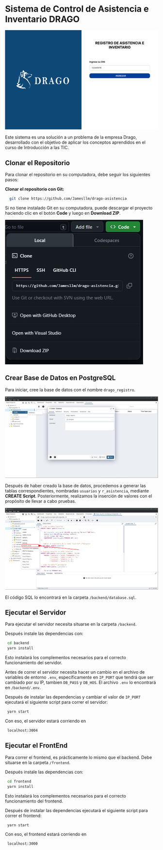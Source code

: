 # Sistema de Control de Asistencia e Inventario DRAGO
![sistema](./images/ingreso.jpg)

Este sistema es una solución a un problema de la empresa Drago, desarrollado con el objetivo de aplicar los conceptos aprendidos en el curso de Introducción a las TIC.

## Clonar el Repositorio

Para clonar el repositorio en su computadora, debe seguir los siguientes pasos:

**Clonar el repositorio con Git:**
```bash
  git clone https://github.com/Jamesllm/drago-asistencia
```

Si no tiene instalado Git en su computadora, puede descargar el proyecto haciendo clic en el botón **Code** y luego en **Download ZIP**.

![sistema](./images/btn.png)

## Crear Base de Datos en PostgreSQL

Para iniciar, cree la base de datos con el nombre ```drago_registro```. 

![sistema](./images/crearDB.png)

Después de haber creado la base de datos, procedemos a generar las tablas correspondientes, nombradas ```usuarios``` y ```r_asistencia```, mediante **CREATE Script**. Posteriormente, realizamos la inserción de valores con el propósito de llevar a cabo pruebas.

![sistema](./images/createSc.png)

El código SQL lo encontrará en la carpeta ```/backend/database.sql```.

## Ejecutar el Servidor

Para ejecutar el servidor necesita situarse en la carpeta ```/backend```.

Después instale las dependencias con:
```bash
 cd backend
 yarn install
```
Esto instalará los complementos necesarios para el correcto funcionamiento del servidor.

Antes de correr el servidor necesita hacer un cambio en el archivo de variables de entorno ```.env```, específicamente en ```IP_PORT``` que tendrá que ser cambiado por su IP, tambien ```DB_PASS``` y ```DB_HOS```. El archivo ```.env``` lo encontrará en ```/backend/.env```.

Después de instalar las dependencias y cambiar el valor de ```IP_PORT``` ejecutará el siguiente script para correr el servidor:
```bash
 yarn start
```

Con eso, el servidor estará corriendo en 
```bash
 localhost:3004
```

## Ejecutar el FrontEnd

Para correr el frontend, es prácticamente lo mismo que el backend. Debe situarse en la carpeta ```/frontend```.

Después instale las dependencias con:
```bash
 cd frontend
 yarn install
```
Esto instalará los complementos necesarios para el correcto funcionamiento del frontend.

Después de instalar las dependencias ejecutará el siguiente script para correr el frontend:
```bash
 yarn start
```

Con eso, el frontend estará corriendo en 
```bash
 localhost:3000
```